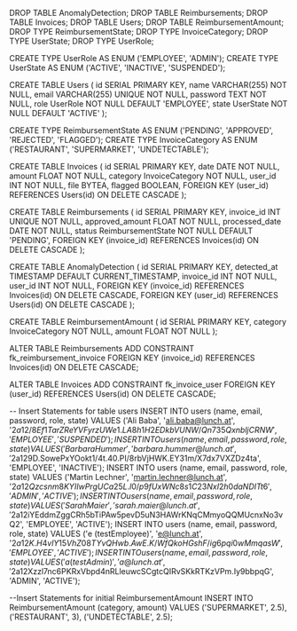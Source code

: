 DROP TABLE AnomalyDetection;
DROP TABLE Reimbursements;
DROP TABLE Invoices;
DROP TABLE Users;
DROP TABLE ReimbursementAmount;
DROP TYPE ReimbursementState;
DROP TYPE InvoiceCategory;
DROP TYPE UserState;
DROP TYPE UserRole;

CREATE TYPE UserRole AS ENUM ('EMPLOYEE', 'ADMIN');
CREATE TYPE UserState AS ENUM ('ACTIVE', 'INACTIVE', 'SUSPENDED');

CREATE TABLE Users (
id SERIAL PRIMARY KEY,
name VARCHAR(255) NOT NULL,
email VARCHAR(255) UNIQUE NOT NULL,
password TEXT NOT NULL,
role UserRole NOT NULL DEFAULT 'EMPLOYEE',
state UserState NOT NULL DEFAULT 'ACTIVE'
);

CREATE TYPE ReimbursementState AS ENUM ('PENDING', 'APPROVED', 'REJECTED', 'FLAGGED');
CREATE TYPE InvoiceCategory AS ENUM ('RESTAURANT', 'SUPERMARKET', 'UNDETECTABLE');

CREATE TABLE Invoices (
id SERIAL PRIMARY KEY,
date DATE NOT NULL,
amount FLOAT NOT NULL,
category InvoiceCategory NOT NULL,
user_id INT NOT NULL,
file BYTEA,
flagged BOOLEAN,
FOREIGN KEY (user_id) REFERENCES Users(id) ON DELETE CASCADE
);

CREATE TABLE Reimbursements (
id SERIAL PRIMARY KEY,
invoice_id INT UNIQUE NOT NULL,
approved_amount FLOAT NOT NULL,
processed_date DATE NOT NULL,
status ReimbursementState NOT NULL DEFAULT 'PENDING',
FOREIGN KEY (invoice_id) REFERENCES Invoices(id) ON DELETE CASCADE
);

CREATE TABLE AnomalyDetection (
    id SERIAL PRIMARY KEY,
    detected_at TIMESTAMP DEFAULT CURRENT_TIMESTAMP,
    invoice_id INT NOT NULL,
    user_id INT NOT NULL,
    FOREIGN KEY (invoice_id) REFERENCES Invoices(id) ON DELETE CASCADE,
    FOREIGN KEY (user_id) REFERENCES Users(id) ON DELETE CASCADE
);

CREATE TABLE ReimbursementAmount (
id SERIAL PRIMARY KEY,
category InvoiceCategory NOT NULL,
amount FLOAT NOT NULL
);




ALTER TABLE Reimbursements
ADD CONSTRAINT fk_reimbursement_invoice FOREIGN KEY (invoice_id) REFERENCES Invoices(id) ON DELETE CASCADE;

ALTER TABLE Invoices
ADD CONSTRAINT fk_invoice_user FOREIGN KEY (user_id) REFERENCES Users(id) ON DELETE CASCADE;

-- Insert Statements for table users
INSERT INTO users (name, email, password, role, state) VALUES ('Ali Baba', 'ali.baba@lunch.at', '$2a$12$/8Ef1TarZReYVFyrzUWe1.LA8h1H2EDkbVUNW/Qn735QxnbljCRNW', 'EMPLOYEE', 'SUSPENDED');
INSERT INTO users (name, email, password, role, state) VALUES ('Barbara Hummer', 'barbara.hummer@lunch.at', '$2a$12$9D.SowePxYOokt1/4t.40.PI/8rbVjHWK.EY31m/X7dx7VXZDz4ta', 'EMPLOYEE', 'INACTIVE');
INSERT INTO users (name, email, password, role, state) VALUES ('Martin Lechner', 'martin.lechner@lunch.at', '$2a$12$Qzcsnm8KYIIwPrgUCa25L.l0/p9fUxWNc8s1C23NxI2h0daNDITt6', 'ADMIN', 'ACTIVE');
INSERT INTO users (name, email, password, role, state) VALUES ('Sarah Maier', 'sarah.maier@lunch.at', '$2a$12$iYEddmZggCRh5bTiPAw5pevD5uN3HAWrKNqCMmyoQQMUcnxNo3vQ2', 'EMPLOYEE', 'ACTIVE');
INSERT INTO users (name, email, password, role, state) VALUES ('e (testEmployee)', 'e@lunch.at', '$2a$12$K.H4vlY15VhZ08TYvQHwb.AwE.K/WfQkoHGshF/ig6pqi0wMmqasW', 'EMPLOYEE', 'ACTIVE');
INSERT INTO users (name, email, password, role, state) VALUES ('a (testAdmin)', 'a@lunch.at', '$2a$12$Xzzl7nc6PKRxVbpd4nRLleuwcSCgtcQIRvSKkRTKzVPm.Iy9bbpqG', 'ADMIN', 'ACTIVE');

--Insert Statements for initial ReimbursementAmount
INSERT INTO ReimbursementAmount (category, amount)
VALUES
('SUPERMARKET', 2.5),
('RESTAURANT', 3),
('UNDETECTABLE', 2.5);
